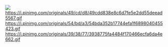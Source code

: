 
![](https://i.pinimg.com/originals/39/38/77/3938775fa4484f170466ecfa6da4e662.gif)
https://i.pinimg.com/originals/49/cd/d8/49cdd838e8c6d7fe5e2dd55deead5567.gif
https://i.pinimg.com/originals/54/bd/a3/54bda352b17744efa1f6898040455423.gif
https://i.pinimg.com/originals/39/38/77/3938775fa4484f170466ecfa6da4e662.gif
<!--
**ioannakandi/ioannakandi** is a ✨ _special_ ✨ repository because its `README.md` (this file) appears on your GitHub profile.

Here are some ideas to get you started:

- 🔭 I’m currently working on ...
- 🌱 I’m currently learning ...
- 👯 I’m looking to collaborate on ...
- 🤔 I’m looking for help with ...
- 💬 Ask me about ...
- 📫 How to reach me: ...
- 😄 Pronouns: ...
- ⚡ Fun fact: ...
-->
